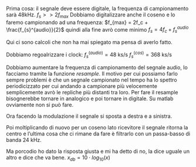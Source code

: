 Prima cosa: il segnale deve essere digitale, la frequenza di campionamento sarà 48kHz. 
$f_s >> 2f_{max}$ 
Dobbiamo digitalizzare anche il coseno e lo faremo campionando ad una frequenza: $f_{max} = 2f_c + \frac{f_{s}^{audio}}{2}$ 
quindi alla fine avrò come minimo $f_s = 4f_c + f_s^{audio}$

Qui ci sono calcoli che non ha mai spiegato ma pensa di averlo fatto. 

Dobbiamo regoalrizzare i clock:
$f_s^{(audio)} = 48$ ks/s
$f_s^{(cos)} = 368$ ks/s

Dobbiamo aumentare la frequenza di campionamento del segnale audio, lo facciamo tramite la funzione *resample*.
Il motivo per cui possiamo farlo sempre problemi è che un segnale campionato nel tempo ha lo spettro periodicizzato per cui andando a campionare più velocemente semplicemente avrò le repliche più distanti tra loro.
Per fare il resample bisognerebbe tornare in analogico e poi tornare in digitale. Su matlab ovviamente non si può fare. 

Ora facendo la modulazione il segnale si sposta a destra e a sinistra.

Poi moltiplicando di nuovo per un coseno lato ricevitore il segnale ritorna la centro e l’ultima cosa che ci rimane da fare è filtrarlo con un passa-basso di banda 24 kHz.

Ma porcodio ho dato la risposta giusta e mi ha detto di no, la dice uguale un altro e dice che va bene. 
$x_{db} = 10\cdot log_{10}(x)$

